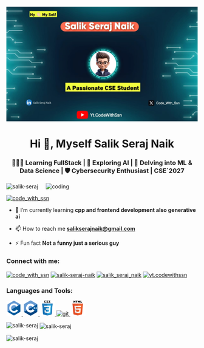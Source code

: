 <img src="header_Image.png" alt="Header Image"> </img>

<h1 align="center">Hi 👋, Myself Salik Seraj Naik</h1>
<h3 align="center">🧑🏻‍💻 Learning FullStack | 🤖 Exploring AI | 🧠 Delving into ML & Data Science | 🛡️ Cybersecurity Enthusiast | CSE`2027</h3>
<img align="right" alt="coding" width= "400" src="https://user-images.githubusercontent.com/74038190/229223263-cf2e4b07-2615-4f87-9c38-e37600f8381a.gif">


<p align="left"> <img src="https://komarev.com/ghpvc/?username=salik-seraj&label=Profile%20views&color=0e75b6&style=flat" alt="salik-seraj" /> </p>

<p align="left"> <a href="https://twitter.com/code_with_ssn" target="blank"><img src="https://img.shields.io/twitter/follow/code_with_ssn?logo=twitter&style=for-the-badge" alt="code_with_ssn" /></a> </p>

- 🌱 I’m currently learning **cpp and frontend development also generative ai**


- 📫 How to reach me **salikserajnaik@gmail.com**

- ⚡ Fun fact **Not a funny just a serious guy**

<h3 align="left">Connect with me:</h3>
<p align="left">
<a href="https://twitter.com/code_with_ssn" target="blank"><img align="center" src="https://raw.githubusercontent.com/rahuldkjain/github-profile-readme-generator/master/src/images/icons/Social/twitter.svg" alt="code_with_ssn" height="30" width="40" /></a>
<a href="https://www.linkedin.com/in/salik-seraj-naik?utm_source=share&utm_campaign=share_via&utm_content=profile&utm_medium=android_app" target="blank"><img align="center" src="https://raw.githubusercontent.com/rahuldkjain/github-profile-readme-generator/master/src/images/icons/Social/linked-in-alt.svg" alt="salik-seraj-naik" height="30" width="40" /></a>
<a href="https://www.instagram.com/code_with_ssn" target="blank"><img align="center" src="https://raw.githubusercontent.com/rahuldkjain/github-profile-readme-generator/master/src/images/icons/Social/instagram.svg" alt="salik_seraj_naik" height="30" width="40" /></a>
<a href="https://youtube.com/@Yt.CodeWithSsn?si=sN_l_5aGx3nMhNkI" target="blank"><img align="center" src="https://raw.githubusercontent.com/rahuldkjain/github-profile-readme-generator/master/src/images/icons/Social/youtube.svg" alt="yt.codewithssn" height="30" width="40" /></a>
</p>

<h3 align="left">Languages and Tools:</h3>
<p align="left"> <a href="https://www.cprogramming.com/" target="_blank" rel="noreferrer"> <img src="https://raw.githubusercontent.com/devicons/devicon/master/icons/c/c-original.svg" alt="c" width="40" height="40"/> </a> <a href="https://www.w3schools.com/cpp/" target="_blank" rel="noreferrer"> <img src="https://raw.githubusercontent.com/devicons/devicon/master/icons/cplusplus/cplusplus-original.svg" alt="cplusplus" width="40" height="40"/> </a> <a href="https://www.w3schools.com/css/" target="_blank" rel="noreferrer"> <img src="https://raw.githubusercontent.com/devicons/devicon/master/icons/css3/css3-original-wordmark.svg" alt="css3" width="40" height="40"/> </a> <a href="https://git-scm.com/" target="_blank" rel="noreferrer"> <img src="https://www.vectorlogo.zone/logos/git-scm/git-scm-icon.svg" alt="git" width="40" height="40"/> </a> <a href="https://www.w3.org/html/" target="_blank" rel="noreferrer"> <img src="https://raw.githubusercontent.com/devicons/devicon/master/icons/html5/html5-original-wordmark.svg" alt="html5" width="40" height="40"/> </a> </p>

<p><img align="left" src="https://github-readme-stats.vercel.app/api/top-langs?username=salik-seraj&show_icons=true&locale=en&layout=compact" alt="salik-seraj" /></p>

<p>&nbsp;<img align="center" src="https://github-readme-stats.vercel.app/api?username=salik-seraj&show_icons=true&locale=en" alt="salik-seraj" /></p>

<p><img align="center" src="https://github-readme-streak-stats.herokuapp.com/?user=salik-seraj&" alt="salik-seraj" /> </p>
